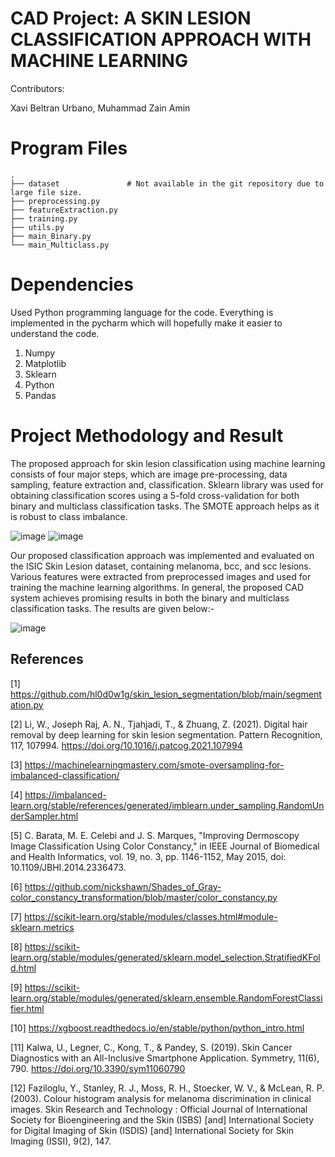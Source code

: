 # CAD Project: A SKIN LESION CLASSIFICATION APPROACH WITH MACHINE LEARNING

Contributors:

Xavi Beltran Urbano, Muhammad Zain Amin

Program Files
============

```
.
├── dataset               # Not available in the git repository due to large file size.
├── preprocessing.py       
├── featureExtraction.py           
├── training.py
├── utils.py
├── main_Binary.py
└── main_Multiclass.py

```
# Dependencies

Used Python programming language for the code.
Everything is implemented in the pycharm which will hopefully make it easier to understand the code.

1) Numpy
2) Matplotlib
3) Sklearn
4) Python
5) Pandas

Project Methodology and Result
============
The proposed approach for skin lesion classification using machine learning consists of four major steps, which are image pre-processing, data sampling, feature extraction and, classification. Sklearn library was used for obtaining classification scores using a 5-fold cross-validation for both binary and multiclass classification tasks. The SMOTE approach helps as it is robust to class imbalance.

![image](https://github.com/xavibeltranurbano/ISIC-Challenge-A-Conventional-Skin-Lesion-Classification-Approach/assets/21214562/03164afe-964d-4b18-83ab-34d0b4354631)
![image](https://github.com/xavibeltranurbano/ISIC-Challenge-A-Conventional-Skin-Lesion-Classification-Approach/assets/21214562/61cbd8ac-0de0-4522-bd0a-4fd59d148eee)

Our proposed classification approach was implemented and evaluated on the ISIC Skin Lesion dataset, containing melanoma, bcc, and scc lesions. Various features were extracted from preprocessed images and used for training the machine learning algorithms. In general, the proposed CAD system achieves promising results in both the binary and multiclass classification tasks. The results are given below:-



![image](https://github.com/xavibeltranurbano/ISIC-Challenge-A-Conventional-Skin-Lesion-Classification-Approach/assets/21214562/97a73acd-ea51-4d6e-b085-91061b54fbdb)



## References
[1] https://github.com/hl0d0w1g/skin_lesion_segmentation/blob/main/segmentation.py

[2] Li, W., Joseph Raj, A. N., Tjahjadi, T., & Zhuang, Z. (2021). Digital hair removal by deep learning for skin lesion segmentation. Pattern Recognition, 117, 107994. https://doi.org/10.1016/j.patcog.2021.107994

[3] https://machinelearningmastery.com/smote-oversampling-for-imbalanced-classification/

[4] https://imbalanced-learn.org/stable/references/generated/imblearn.under_sampling.RandomUnderSampler.html

[5] C. Barata, M. E. Celebi and J. S. Marques, "Improving Dermoscopy Image Classification Using Color Constancy," in IEEE Journal of Biomedical and Health Informatics, vol. 19, no. 3, pp. 1146-1152, May 2015, doi: 10.1109/JBHI.2014.2336473.

[6] https://github.com/nickshawn/Shades_of_Gray-color_constancy_transformation/blob/master/color_constancy.py

[7] https://scikit-learn.org/stable/modules/classes.html#module-sklearn.metrics

[8] https://scikit-learn.org/stable/modules/generated/sklearn.model_selection.StratifiedKFold.html

[9] https://scikit-learn.org/stable/modules/generated/sklearn.ensemble.RandomForestClassifier.html

[10] https://xgboost.readthedocs.io/en/stable/python/python_intro.html

[11] Kalwa, U., Legner, C., Kong, T., & Pandey, S. (2019). Skin Cancer Diagnostics with an All-Inclusive Smartphone Application. Symmetry, 11(6), 790. https://doi.org/10.3390/sym11060790

[12] Faziloglu, Y., Stanley, R. J., Moss, R. H., Stoecker, W. V., & McLean, R. P. (2003). Colour histogram analysis for melanoma discrimination in clinical images. Skin Research and Technology : Official Journal of International Society for Bioengineering and the Skin (ISBS) [and] International Society for Digital Imaging of Skin (ISDIS) [and] International Society for Skin Imaging (ISSI), 9(2), 147.
